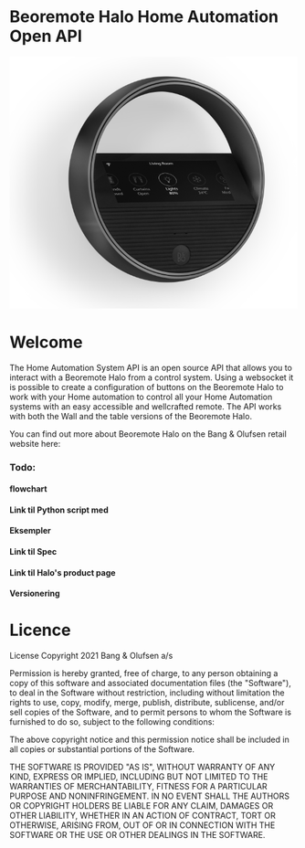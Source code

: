 # Beoremote Halo Home Automation Open API

![](https://github.com/bang-olufsen/beoremote-halo/blob/main/Docs/Images/Halo%20CI%20anthecite%20wall.png)

# Welcome
The Home Automation System API is an open source API that allows you to interact with a Beoremote Halo from a control system.
Using a websocket it is possible to create a configuration of buttons on the Beoremote Halo to work with your Home automation to control all your
Home Automation systems with an easy accessible and wellcrafted remote.
The API works with both the Wall and the table versions of the Beoremote Halo. 

You can find out more about Beoremote Halo on the Bang & Olufsen retail website here: 




### Todo:
#### flowchart
#### Link til Python script med
#### Eksempler
#### Link til Spec
#### Link til Halo's product page
#### Versionering

# Licence
License
Copyright 2021 Bang & Olufsen a/s

Permission is hereby granted, free of charge, to any person obtaining a copy of this software and associated documentation files (the "Software"), to deal in the Software without restriction, including without limitation the rights to use, copy, modify, merge, publish, distribute, sublicense, and/or sell copies of the Software, and to permit persons to whom the Software is furnished to do so, subject to the following conditions:

The above copyright notice and this permission notice shall be included in all copies or substantial portions of the Software.

THE SOFTWARE IS PROVIDED "AS IS", WITHOUT WARRANTY OF ANY KIND, EXPRESS OR IMPLIED, INCLUDING BUT NOT LIMITED TO THE WARRANTIES OF MERCHANTABILITY, FITNESS FOR A PARTICULAR PURPOSE AND NONINFRINGEMENT. IN NO EVENT SHALL THE AUTHORS OR COPYRIGHT HOLDERS BE LIABLE FOR ANY CLAIM, DAMAGES OR OTHER LIABILITY, WHETHER IN AN ACTION OF CONTRACT, TORT OR OTHERWISE, ARISING FROM, OUT OF OR IN CONNECTION WITH THE SOFTWARE OR THE USE OR OTHER DEALINGS IN THE SOFTWARE.
